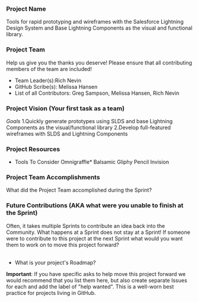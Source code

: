 ### Project Name
Tools for rapid prototyping and wireframes with the Salesforce Lightning Design System and Base Lightning Components as the visual and functional library.

### Project Team
Help us give you the thanks you deserve! Please ensure that all contributing members of the team are included!
* Team Leader(s):Rich Nevin
* GitHub Scribe(s): Melissa Hansen
* List of all Contributors: Greg Sampson, Melissa Hansen, Rich Nevin

### Project Vision (Your first task as a team)
*Goals*
1.Quickly generate prototypes using SLDS and base Lightning Components as the visual/functional library
2.Develop full-featured wireframes with SLDS and Lightning Components 


### Project Resources
* Tools To Consider
Omnigraffle*
Balsamic
Gliphy
Pencil
Invision


### Project Team Accomplishments
What did the Project Team accomplished during the Sprint?

### Future Contributions (AKA what were you unable to finish at the Sprint)
Often, it takes multiple Sprints to contribute an idea back into the Community. What happens at a Sprint does not stay at a Sprint! If someone were to contribute to this project at the next Sprint what would you want them to work on to move this project forward?<br><br>
* What is your project's Roadmap?

**Important**: If you have specific asks to help move this project forward we would recommend that you list them here, but also create separate Issues for each and add the label of "help wanted". This is a well-worn best practice for projects living in GitHub.
